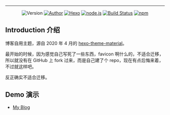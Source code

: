 
---
<p align="center">
<img alt="Version" src="https://img.shields.io/badge/version-1.5.6-757575.svg?style=flat-square"/>
<a href="https://viosey.com"><img alt="Author" src="https://img.shields.io/badge/author-Viosey-red.svg?style=flat-square"/></a>
<a href="https://hexo.io"><img alt="Hexo" src="https://img.shields.io/badge/hexo-3.0+-0e83cd.svg?style=flat-square"/></a>
<a href="https://nodejs.org/"><img alt="node.js" src="https://img.shields.io/badge/node.js-6.0%2B-43853d.svg?style=flat-square"/></a>
<a href="https://travis-ci.org/viosey/hexo-theme-material"><img alt="Build Status" src="https://img.shields.io/travis/viosey/hexo-theme-material.svg?style=flat-square"/></a>
<a href="https://www.npmjs.com/package/hexo-material"><img alt="npm" src="https://img.shields.io/npm/dt/hexo-material.svg?style=flat-square"/></a>
</p>



## Introduction 介绍

博客自用主题，源自 2020 年 4 月的 [hexo-theme-material](https://github.com/bolnh/hexo-theme-material)。

最开始的时候，因为感觉自己写死了一些东西，favicon 啊什么的，不适合迁移，所以就没有在 GitHub 上 fork 过来，而是自己建了个 repo，现在有点后悔来着，不过就这样吧。

反正确实不适合迁移。

## Demo 演示

- [My Blog](http://www.yuefeng.li)

